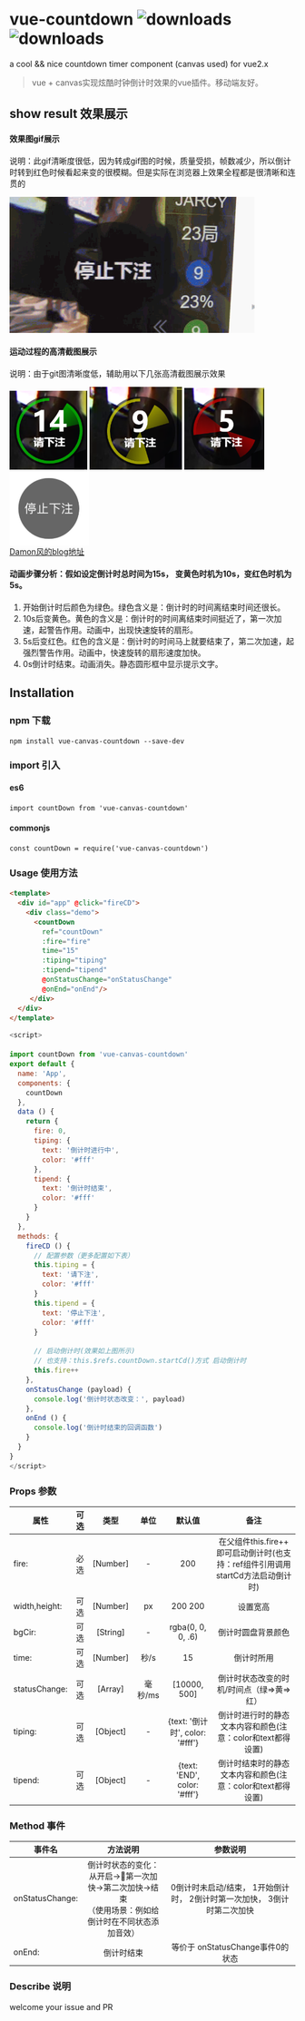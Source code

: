 # vue-countdown ![downloads](https://img.shields.io/badge/downloads-8k-brightgreen.svg) ![downloads](https://img.shields.io/badge/license-MIT-brightgreen.svg)
a cool &amp;&amp; nice  countdown timer component (canvas used) for vue2.x

> vue + canvas实现炫酷时钟倒计时效果的vue插件。移动端友好。

## show result 效果展示

#### 效果图gif展示
  说明：此gif清晰度很低，因为转成gif图的时候，质量受损，帧数减少，所以倒计时转到红色时候看起来变的很模糊。但是实际在浏览器上效果全程都是很清晰和连贯的

![Damon风](https://github.com/Damon0820/vue-countdown/blob/master/static/img/show1.gif "Damon风")
#### 运动过程的高清截图展示
  说明：由于git图清晰度低，辅助用以下几张高清截图展示效果

<!-- <br/>![Damon风](https://github.com/Damon0820/vue-countdown/blob/master/static/img/countdown-1.png "Damon风") ![Damon风](https://github.com/Damon0820/vue-countdown/blob/master/static/img/countdown-2.png "Damon风") ![Damon风](https://github.com/Damon0820/vue-countdown/blob/master/static/img/countdown-3.png "Damon风")  -->
<img src="https://github.com/Damon0820/vue-countdown/blob/master/static/img/countdown-1.png" /> <img src="https://github.com/Damon0820/vue-countdown/blob/master/static/img/countdown-2.png"/> <img src="https://github.com/Damon0820/vue-countdown/blob/master/static/img/countdown-3.png"/> <img  src="https://github.com/Damon0820/vue-countdown/blob/master/static/img/countdown-4.png" width="140" hegiht="140" align=center />
</br>[Damon风的blog地址](https://www.cnblogs.com/damonFeng/)

#### 动画步骤分析：假如设定倒计时总时间为15s， 变黄色时机为10s，变红色时机为5s。
1. 开始倒计时后颜色为绿色。绿色含义是：倒计时的时间离结束时间还很长。
2. 10s后变黄色。黄色的含义是：倒计时的时间离结束时间挺近了，第一次加速，起警告作用。动画中，出现快速旋转的扇形。
3. 5s后变红色。红色的含义是：倒计时的时间马上就要结束了，第二次加速，起强烈警告作用。动画中，快速旋转的扇形速度加快。
4. 0s倒计时结束。动画消失。静态圆形框中显示提示文字。

## Installation

### npm 下载
```
npm install vue-canvas-countdown --save-dev
````

### import 引入

####  es6
````
import countDown from 'vue-canvas-countdown'
````
####  commonjs
````
const countDown = require('vue-canvas-countdown')
````

### Usage 使用方法

``` html
<template>
  <div id="app" @click="fireCD">
    <div class="demo">
      <countDown 
        ref="countDown"
        :fire="fire"
        time="15"
        :tiping="tiping"
        :tipend="tipend"
        @onStatusChange="onStatusChange"
        @onEnd="onEnd"/>
     </div>
  </div>
</template>
```
``` javascript
<script>

import countDown from 'vue-canvas-countdown'
export default {
  name: 'App',
  components: {
    countDown
  },
  data () {
    return {
      fire: 0,
      tiping: {
        text: '倒计时进行中',
        color: '#fff'
      },
      tipend: {
        text: '倒计时结束',
        color: '#fff'
      }
    }
  },
  methods: {
    fireCD () {
      // 配置参数（更多配置如下表）
      this.tiping = {
        text: '请下注',
        color: '#fff'
      }
      this.tipend = {
        text: '停止下注',
        color: '#fff'
      }

      // 启动倒计时(效果如上图所示)      
      // 也支持：this.$refs.countDown.startCd()方式 启动倒计时
      this.fire++ 
    },
    onStatusChange (payload) {
      console.log('倒计时状态改变：', payload)
    },
    onEnd () {
      console.log('倒计时结束的回调函数')
    }
  }
}
</script>
```


### Props 参数
属性 | 可选 | 类型 | 单位 | 默认值 | 备注
--- | :--: | :--: | :--: | :--: | :--:
fire: |         必选 |  [Number]  | -  |     200   |                   在父组件this.fire++ 即可启动倒计时(也支持：ref组件引用调用startCd方法启动倒计时)
width,height: | 可选 | [Number] | px  |   200 200 |                 设置宽高
bgCir:  |      可选 | [String] |  - |    rgba(0, 0, 0, .6)  |               倒计时圆盘背景颜色
time:   |     可选 | [Number] | 秒/s  |  15         |              倒计时所用
statusChange: | 可选 | [Array] | 毫秒/ms | [10000, 500]       |                倒计时状态改变的时机/时间点（绿=>黄=>红）
tiping:    |   可选 | [Object]  |  -  |  {text: '倒计时', color: '#fff'} |    倒计时进行时的静态文本内容和颜色(注意：color和text都得设置)
tipend:     |  可选 | [Object]   |  - |   {text: 'END', color: '#fff'}     |  倒计时结束时的静态文本内容和颜色(注意：color和text都得设置)

### Method 事件
事件名 | 方法说明 | 参数说明
--- | :--: | :--:
onStatusChange: |  倒计时状态的变化：从开启->第一次加快->第二次加快->结束 <br>（使用场景：例如给倒计时在不同状态添加音效） | 0倒计时未启动/结束， 1开始倒计时， 2倒计时第一次加快， 3倒计时第二次加快
onEnd: |  倒计时结束    | 等价于 onStatusChange事件0的状态

### Describe 说明 
  welcome your issue  and PR
